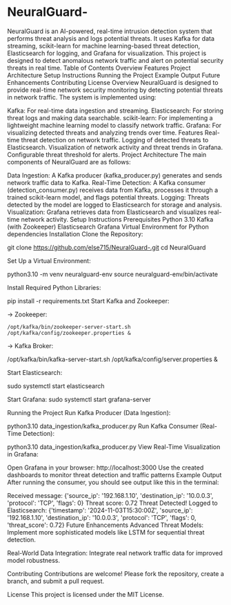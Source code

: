 # NeuralGuard-
NeuralGuard is an AI-powered, real-time intrusion detection system that performs threat analysis and logs potential threats. It uses Kafka for data streaming, scikit-learn for machine learning-based threat detection, Elasticsearch for logging, and Grafana for visualization. This project is designed to detect anomalous network traffic and alert on potential security threats in real time.
Table of Contents
Overview
Features
Project Architecture
Setup Instructions
Running the Project
Example Output
Future Enhancements
Contributing
License
Overview
NeuralGuard is designed to provide real-time network security monitoring by detecting potential threats in network traffic. The system is implemented using:

Kafka: For real-time data ingestion and streaming.
Elasticsearch: For storing threat logs and making data searchable.
scikit-learn: For implementing a lightweight machine learning model to classify network traffic.
Grafana: For visualizing detected threats and analyzing trends over time.
Features
Real-time threat detection on network traffic.
Logging of detected threats to Elasticsearch.
Visualization of network activity and threat trends in Grafana.
Configurable threat threshold for alerts.
Project Architecture
The main components of NeuralGuard are as follows:

Data Ingestion: A Kafka producer (kafka_producer.py) generates and sends network traffic data to Kafka.
Real-Time Detection: A Kafka consumer (detection_consumer.py) receives data from Kafka, processes it through a trained scikit-learn model, and flags potential threats.
Logging: Threats detected by the model are logged to Elasticsearch for storage and analysis.
Visualization: Grafana retrieves data from Elasticsearch and visualizes real-time network activity.
Setup Instructions
Prerequisites
Python 3.10
Kafka (with Zookeeper)
Elasticsearch
Grafana
Virtual Environment for Python dependencies
Installation
Clone the Repository:

git clone https://github.com/else715/NeuralGuard-.git
cd NeuralGuard

Set Up a Virtual Environment:

python3.10 -m venv neuralguard-env
source neuralguard-env/bin/activate

Install Required Python Libraries:

pip install -r requirements.txt
Start Kafka and Zookeeper:

-> Zookeeper:

    /opt/kafka/bin/zookeeper-server-start.sh /opt/kafka/config/zookeeper.properties &

-> Kafka Broker:

/opt/kafka/bin/kafka-server-start.sh /opt/kafka/config/server.properties &

Start Elasticsearch:

  sudo systemctl start elasticsearch

Start Grafana:
  sudo systemctl start grafana-server

Running the Project
Run Kafka Producer (Data Ingestion):

python3.10 data_ingestion/kafka_producer.py
Run Kafka Consumer (Real-Time Detection):

python3.10 data_ingestion/kafka_producer.py
View Real-Time Visualization in Grafana:

Open Grafana in your browser: http://localhost:3000
Use the created dashboards to monitor threat detection and traffic patterns
Example Output
After running the consumer, you should see output like this in the terminal:

Received message: {'source_ip': '192.168.1.10', 'destination_ip': '10.0.0.3', 'protocol': 'TCP', 'flags': 0}
Threat score: 0.72
Threat Detected!
Logged to Elasticsearch: {'timestamp': '2024-11-03T15:30:00Z', 'source_ip': '192.168.1.10', 'destination_ip': '10.0.0.3', 'protocol': 'TCP', 'flags': 0, 'threat_score': 0.72}
Future Enhancements
Advanced Threat Models: Implement more sophisticated models like LSTM for sequential threat detection.

Real-World Data Integration: Integrate real network traffic data for improved model robustness.

Contributing
Contributions are welcome! Please fork the repository, create a branch, and submit a pull request.

License
This project is licensed under the MIT License.

